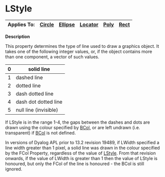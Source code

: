 




<h1 class="heading"><span class="name">LStyle</span></h1>

| Applies To: | [Circle](./circle.md) | [Ellipse](./ellipse.md) | [Locator](./locator.md) | [Poly](./poly.md) | [Rect](./rect.md) |
| --- | --- | --- | --- | --- | ---  |


**Description**


This property determines the type of line used to draw a graphics object. It takes one of the following integer values, or, if the object contains more than one component, a vector of such values.


| 0 | solid line |
| --- | ---  |
| 1 | dashed line |
| 2 | dotted line |
| 3 | dash dotted line |
| 4 | dash dot dotted line |
| 5 | null line (invisible) |


If LStyle is in the range 1-4, the gaps between the dashes and dots are drawn using the colour specified by [BCol](bcol.md), or are left undrawn (i.e. transparent) if [BCol](bcol.md) is not defined.


In versions of Dyalog APL prior to 13.2 revision 19489, if LWidth specified a line width greater than 1 pixel, a solid line was drawn in the colour specified by the FCol Property, regardless of the value of [LStyle](lstyle.md). From that revision onwards, if the value of LWidth is greater than 1  then the value of LStyle is honoured, but only the FCol of the line is honoured - the BCol is still ignored.



